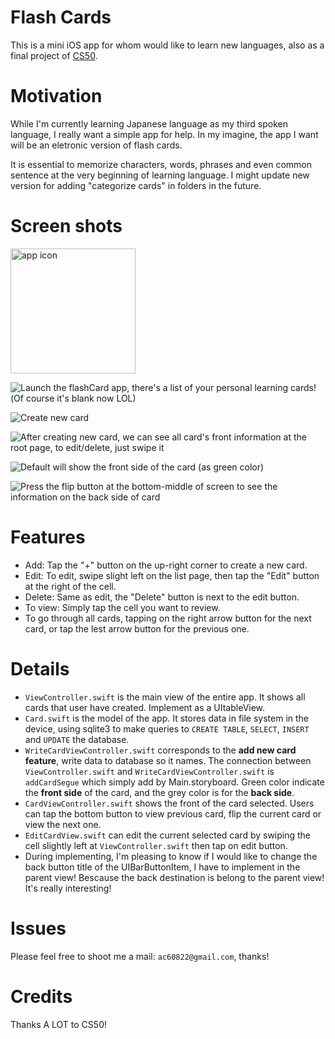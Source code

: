 # Flash Cards
This is a mini iOS app for whom would like to learn new languages, also as a final project of [CS50](https://cs50.harvard.edu/).

# Motivation
While I'm currently learning Japanese language as my third spoken language, I really want a simple app for help. In my imagine, the app I want will be an eletronic version of flash cards.

It is essential to memorize characters, words, phrases and even common sentence at the very beginning of learning language. I might update new version for adding "categorize cards" in folders in the future.

# Screen shots
<img src="./ScreenShots/iconOniPhone.png" width="200" title="This is the app look like after you've install it" alt="app icon">

![Launch the flashCard app, there's a list of your personal learning cards!(Of course it's blank now LOL)](./ScreenShots/launch.png)

![Create new card](./ScreenShots/createNew.png)

![After creating new card, we can see all card's front information at the root page, to edit/delete, just swipe it](./ScreenShots/swipeToActions.png)

![Default will show the front side of the card (as green color)](./ScreenShots/frontOfCard.png)

![Press the flip button at the bottom-middle of screen to see the information on the back side of card](./ScreenShots/backOfCard.png)

# Features

- Add: Tap the "+" button on the up-right corner to create a new card.
- Edit: To edit, swipe slight left on the list page, then tap the "Edit" button at the right of the cell.
- Delete: Same as edit, the "Delete" button is next to the edit button.
- To view: Simply tap the cell you want to review.
- To go through all cards, tapping on the right arrow button for the next card, or tap the lest arrow button for the previous one.

# Details
- `ViewController.swift` is the main view of the entire app. It shows all cards that user have created. Implement as a UItableView.
- `Card.swift` is the model of the app. It stores data in file system in the device, using sqlite3 to make queries to  `CREATE TABLE`, `SELECT`, `INSERT` and `UPDATE` the database.
- `WriteCardViewController.swift` corresponds to the **add new card feature**, write data to database so it names. The connection between `ViewController.swift` and `WriteCardViewController.swift` is `addCardSegue` which simply add by Main.storyboard. Green color indicate the **front side** of the card, and the grey color is for the **back side**.
- `CardViewController.swift` shows the front of the card selected. Users can tap the bottom button to view previous card, flip the current card or view the next one.
- `EditCardView.swift` can edit the current selected card by swiping the cell slightly left at  `ViewController.swift` then tap on edit button. 
- During implementing, I'm pleasing to know if I would like to change the back button title of the UIBarButtonItem, I have to implement in the parent view! Bescause the back destination is belong to the parent view! It's really interesting!

# Issues
Please feel free to shoot me a mail: `ac60822@gmail.com`, thanks!

# Credits
Thanks A LOT to CS50!
